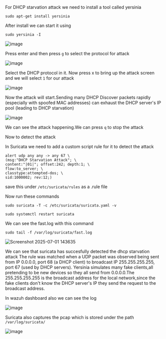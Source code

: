 For DHCP starvation attack we need to install a tool called yersinia
```
sudo apt-get install yersinia
```
After install we can start it using

```
sudo yersinia -I
```
![image](https://github.com/user-attachments/assets/6cc170aa-46b9-43cf-ac1c-9f19558abe9e)

Press enter and then press `g` to select the protocol for attack

![image](https://github.com/user-attachments/assets/24754b19-852e-487d-be48-398d32aca33c)

Select the DHCP protocol in it. Now press x to bring up the attack screen and we will select `1` for our attack

![image](https://github.com/user-attachments/assets/4e5e36f2-f9cf-4c2c-8086-d786858b99ac)

Now the attack will start.Sending many DHCP Discover packets rapidly (especially with spoofed MAC addresses) can exhaust the DHCP server's IP pool (leading to DHCP starvation)

![image](https://github.com/user-attachments/assets/08501e54-6920-4de7-9ca9-adcaf84e7d6e)

We can see the attack happening.We can press `q` to stop the attack

Now to detect the attack

In Suricata we need to add a custom script rule for it to detect the attack

```
alert udp any any -> any 67 \
(msg:"DHCP Starvation Attack"; \
content:"|01|"; offset:242; depth:1; \
flow:to_server; \
classtype:attempted-dos; \
sid:1000002; rev:12;)
```
save this under `/etc/suricata/rules` as a .rule file

Now run these commands

```
sudo suricata -T -c /etc/suricata/suricata.yaml -v
```
```
sudo systemctl restart suricata
```
We can see the fast.log with this command 

```
sudo tail -f /var/log/suricata/fast.log
```

![Screenshot 2025-07-01 143635](https://github.com/user-attachments/assets/cd19536f-4192-4e33-9760-46aa4a57c366)

We can see that suricata has succesfully detected the dhcp starvation attack
The rule was matched when a UDP packet was observed being sent from IP 0.0.0.0, port 68 (a DHCP client) to broadcast IP 255.255.255.255, port 67 (used by DHCP servers).
Yersinia simulates many fake clients,all pretending to be new devices so they all send from 0.0.0.0.The 255.255.255.255  is the broadcast address for the local network,since the fake clients don't know the DHCP server's IP they send the request to the broadcast address.

In wazuh dashboard also we can see the log

![image](https://github.com/user-attachments/assets/c442c684-1ab5-4384-8400-e51b95d997ba)

Suricata also captures the pcap which is stored under the path `/var/log/suricata/`

![image](https://github.com/user-attachments/assets/9ad88070-48db-4964-8e05-e72d0e3143bf)

